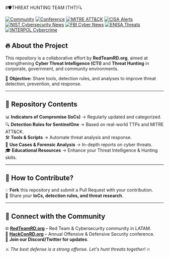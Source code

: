 #🛡️THREAT HUNTING TEAM (THT)🔍

[![Community](https://img.shields.io/badge/Community-RedTeamRD.org-blue.svg)](https://redteamrd.org)
[![Conference](https://img.shields.io/badge/Event-HackConRD.org-red.svg)](https://hackconrd.org)
[![MITRE ATT&CK](https://img.shields.io/badge/Mapped%20to-MITRE%20ATT%26CK-orange.svg)](https://attack.mitre.org)
[![CISA Alerts](https://img.shields.io/badge/CISA%20Alerts-Warning-red)](https://www.cisa.gov/stopransomware/alerts)
[![NIST Cybersecurity News](https://img.shields.io/badge/NIST%20Cyber%20News-Important-blue)](https://csrc.nist.gov/news)
[![FBI Cyber News](https://img.shields.io/badge/FBI%20Cyber%20News-Security-critical)](https://www.fbi.gov/investigate/cyber/news)
[![ENISA Threats](https://img.shields.io/badge/ENISA%20Threat%20Intel-Threats-orange)](https://www.enisa.europa.eu/news?f%5B0%5D=topics%3A526#contentList)
[![INTERPOL Cybercrime](https://img.shields.io/badge/INTERPOL%20Cybercrime-Response-green)](https://www.interpol.int/Crimes/Cybercrime/Cybercrime-threat-response)

## 🔥 About the Project
This repository is a collaborative effort by **RedTeamRD.org**, aimed at strengthening **Cyber Threat Intelligence (CTI)** and **Threat Hunting** in corporate, government, and community environments.

📢 **Objective:** Share tools, detection rules, and analyses to improve threat detection, prevention, and response.

---

## 📌 Repository Contents
📊 **Indicators of Compromise (IoCs)** → Regularly updated and categorized.  
🔍 **Detection Rules for SentinelOne** → Based on real-world TTPs and MITRE ATT&CK.  
🛠️ **Tools & Scripts** → Automate threat analysis and response.  
📖 **Use Cases & Forensic Analysis** → In-depth reports on cyber threats.  
🎓 **Educational Resources** → Enhance your Threat Intelligence & Hunting skills.  

---

## 🚀 How to Contribute?
💡 **Fork** this repository and submit a Pull Request with your contribution.  
👥 Share your **IoCs, detection rules, and threat research**.  

---

## 📡 Connect with the Community  
🌐 **[RedTeamRD.org](https://redteamrd.org)** – Red Team & Cybersecurity community in LATAM.  
🎤 **[HackConRD.org](https://hackconrd.org)** – Annual Offensive & Defensive Security conference.  
🔗 **Join our Discord/Twitter for updates**.  

⚔️ *The best defense is a strong offense. Let's hunt threats together!* 🔥
